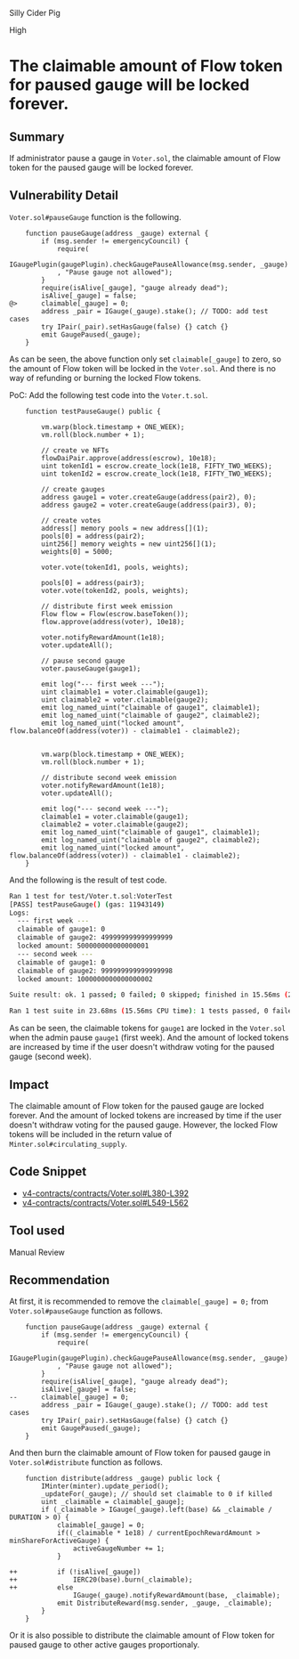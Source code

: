 Silly Cider Pig

High

# The claimable amount of Flow token for paused gauge will be locked forever.

## Summary
If administrator pause a gauge in `Voter.sol`, the claimable amount of Flow token for the paused gauge will be locked forever.

## Vulnerability Detail
`Voter.sol#pauseGauge` function is the following.
```solidity
    function pauseGauge(address _gauge) external {
        if (msg.sender != emergencyCouncil) {
            require(
                IGaugePlugin(gaugePlugin).checkGaugePauseAllowance(msg.sender, _gauge)
            , "Pause gauge not allowed");
        }
        require(isAlive[_gauge], "gauge already dead");
        isAlive[_gauge] = false;
@>      claimable[_gauge] = 0;
        address _pair = IGauge(_gauge).stake(); // TODO: add test cases
        try IPair(_pair).setHasGauge(false) {} catch {}
        emit GaugePaused(_gauge);
    }
```
As can be seen, the above function only set `claimable[_gauge]` to zero, so the amount of Flow token will be locked in the `Voter.sol`.
And there is no way of refunding or burning the locked Flow tokens.

PoC:
Add the following test code into the `Voter.t.sol`.
```solidity
    function testPauseGauge() public {

        vm.warp(block.timestamp + ONE_WEEK);
        vm.roll(block.number + 1);

        // create ve NFTs
        flowDaiPair.approve(address(escrow), 10e18);
        uint tokenId1 = escrow.create_lock(1e18, FIFTY_TWO_WEEKS);
        uint tokenId2 = escrow.create_lock(1e18, FIFTY_TWO_WEEKS);

        // create gauges
        address gauge1 = voter.createGauge(address(pair2), 0);
        address gauge2 = voter.createGauge(address(pair3), 0);

        // create votes
        address[] memory pools = new address[](1);
        pools[0] = address(pair2);
        uint256[] memory weights = new uint256[](1);
        weights[0] = 5000;

        voter.vote(tokenId1, pools, weights);

        pools[0] = address(pair3);
        voter.vote(tokenId2, pools, weights);

        // distribute first week emission
        Flow flow = Flow(escrow.baseToken());
        flow.approve(address(voter), 10e18);

        voter.notifyRewardAmount(1e18);
        voter.updateAll();

        // pause second gauge
        voter.pauseGauge(gauge1);

        emit log("--- first week ---");
        uint claimable1 = voter.claimable(gauge1);
        uint claimable2 = voter.claimable(gauge2);
        emit log_named_uint("claimable of gauge1", claimable1);
        emit log_named_uint("claimable of gauge2", claimable2);
        emit log_named_uint("locked amount", flow.balanceOf(address(voter)) - claimable1 - claimable2);

        
        vm.warp(block.timestamp + ONE_WEEK);
        vm.roll(block.number + 1);

        // distribute second week emission        
        voter.notifyRewardAmount(1e18);
        voter.updateAll();

        emit log("--- second week ---");
        claimable1 = voter.claimable(gauge1);
        claimable2 = voter.claimable(gauge2);
        emit log_named_uint("claimable of gauge1", claimable1);
        emit log_named_uint("claimable of gauge2", claimable2);
        emit log_named_uint("locked amount", flow.balanceOf(address(voter)) - claimable1 - claimable2);
    }
```
And the following is the result of test code.
```sh
Ran 1 test for test/Voter.t.sol:VoterTest
[PASS] testPauseGauge() (gas: 11943149)
Logs:
  --- first week ---
  claimable of gauge1: 0
  claimable of gauge2: 499999999999999999
  locked amount: 500000000000000001
  --- second week ---
  claimable of gauge1: 0
  claimable of gauge2: 999999999999999998
  locked amount: 1000000000000000002

Suite result: ok. 1 passed; 0 failed; 0 skipped; finished in 15.56ms (2.42ms CPU time)

Ran 1 test suite in 23.68ms (15.56ms CPU time): 1 tests passed, 0 failed, 0 skipped (1 total tests)
```
As can be seen, the claimable tokens for `gauge1` are locked in the `Voter.sol` when the admin pause `gauge1` (first week).
And the amount of locked tokens are increased by time if the user doesn't withdraw voting for the paused gauge (second week).

## Impact
The claimable amount of Flow token for the paused gauge are locked forever.
And the amount of locked tokens are increased by time if the user doesn't withdraw voting for the paused gauge.
However, the locked Flow tokens will be included in the return value of `Minter.sol#circulating_supply`.

## Code Snippet
- [v4-contracts/contracts/Voter.sol#L380-L392](https://github.com/sherlock-audit/2024-06-velocimeter/tree/main/v4-contracts/contracts/Voter.sol#L380-L392)
- [v4-contracts/contracts/Voter.sol#L549-L562](https://github.com/sherlock-audit/2024-06-velocimeter/tree/main/v4-contracts/contracts/Voter.sol#L549-L562)

## Tool used

Manual Review

## Recommendation
At first, it is recommended to remove the `claimable[_gauge] = 0;` from `Voter.sol#pauseGauge` function as follows.
```solidity
    function pauseGauge(address _gauge) external {
        if (msg.sender != emergencyCouncil) {
            require(
                IGaugePlugin(gaugePlugin).checkGaugePauseAllowance(msg.sender, _gauge)
            , "Pause gauge not allowed");
        }
        require(isAlive[_gauge], "gauge already dead");
        isAlive[_gauge] = false;
--      claimable[_gauge] = 0;
        address _pair = IGauge(_gauge).stake(); // TODO: add test cases
        try IPair(_pair).setHasGauge(false) {} catch {}
        emit GaugePaused(_gauge);
    }
```
And then burn the claimable amount of Flow token for paused gauge in `Voter.sol#distribute` function as follows.
```solidity
    function distribute(address _gauge) public lock {
        IMinter(minter).update_period();
        _updateFor(_gauge); // should set claimable to 0 if killed
        uint _claimable = claimable[_gauge];
        if (_claimable > IGauge(_gauge).left(base) && _claimable / DURATION > 0) {
            claimable[_gauge] = 0;
            if((_claimable * 1e18) / currentEpochRewardAmount > minShareForActiveGauge) {
                activeGaugeNumber += 1;
            }

++          if (!isAlive[_gauge]) 
++              IERC20(base).burn(_claimable);
++          else 
                IGauge(_gauge).notifyRewardAmount(base, _claimable);
            emit DistributeReward(msg.sender, _gauge, _claimable);
        }
    }
```
Or it is also possible to distribute the claimable amount of Flow token for paused gauge to other active gauges proportionaly.

